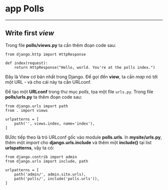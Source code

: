 # app Polls
---
## Write first _view_ 
Trong file __polls/views.py__ ta cần thêm đoạn code sau:
```
from django.http import HttpResponse

def index(request):
    return HttpResponse("Hello, world. You're at the polls index.")
```
Đây là View cơ bản nhất trong Django. Để gọi đến __view__, ta cần _map_ nó tới một URL - và cho cái này ta cần URLconf.

Để tạo một __URLconf__ trong thư mục _polls_, tọa một file `urls.py`.
Trong file __polls/urls.py__ ta thêm đoạn code sau:
```
from django.urls import path
from . import views

urlpatterns = [
    path('', views.index, name='index'),
]
```

BƯớc tiếp theo là trỏ URLconf gốc vào module __polls.urls__. In __mysite/urls.py__, thêm một _import_ cho __django.urls.include__ và thêm một __include()__ tại list __urlspatterns__, vậy ta có:
```
from django.contrib import admin
from django.urls import include, path

urlpatterns = [
    path('admin/', admin.site.urls),
    path('polls/', include('polls.urls')),
]
```


